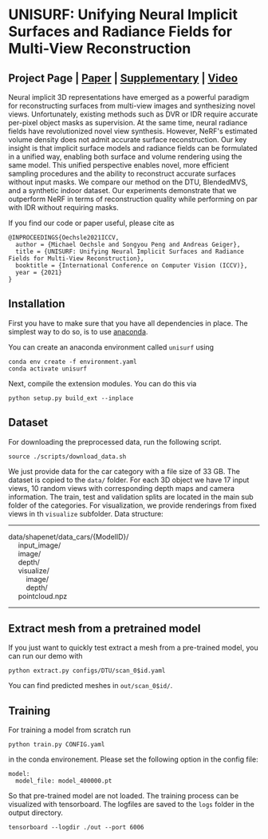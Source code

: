 # UNISURF: Unifying Neural Implicit Surfaces and Radiance Fields for Multi-View Reconstruction
## Project Page | [Paper](http://www.cvlibs.net/publications/Oechsle2021ICCV.pdf) | [Supplementary](http://www.cvlibs.net/publications/Oechsle2021ICCV_supplementary.pdf) | [Video](https://www.youtube.com/watch?v=WXUfHvZge0E)

Neural implicit 3D representations have emerged as a powerful paradigm for reconstructing surfaces from multi-view images and synthesizing novel views. Unfortunately, existing methods such as DVR or IDR require accurate per-pixel object masks as supervision. At the same time, neural radiance fields have revolutionized novel view synthesis. However, NeRF's estimated volume density does not admit accurate surface reconstruction. Our key insight is that implicit surface models and radiance fields can be formulated in a unified way, enabling both surface and volume rendering using the same model. This unified perspective enables novel, more efficient sampling procedures and the ability to reconstruct accurate surfaces without input masks. We compare our method on the DTU, BlendedMVS, and a synthetic indoor dataset. Our experiments demonstrate that we outperform NeRF in terms of reconstruction quality while performing on par with IDR without requiring masks.

If you find our code or paper useful, please cite as

    @INPROCEEDINGS{Oechsle2021ICCV,
      author = {Michael Oechsle and Songyou Peng and Andreas Geiger},
      title = {UNISURF: Unifying Neural Implicit Surfaces and Radiance Fields for Multi-View Reconstruction},
      booktitle = {International Conference on Computer Vision (ICCV)},
      year = {2021}
    } 
    
    
## Installation

First you have to make sure that you have all dependencies in place.
The simplest way to do so, is to use [anaconda](https://www.anaconda.com/).

You can create an anaconda environment called `unisurf` using
```
conda env create -f environment.yaml
conda activate unisurf
```
Next, compile the extension modules.
You can do this via
```
python setup.py build_ext --inplace
```

## Dataset
For downloading the preprocessed data, run the following script. 
```
source ./scripts/download_data.sh
```
We just provide data for the car category with a file size of 33 GB.
The dataset is copied to the `data/` folder. For each 3D object we have 17 input views, 10 random views with corresponding depth maps and camera information. The train, test and validation splits are located in the main sub folder of the categories. For visualization, we provide renderings from fixed views in th `visualize` subfolder.
Data structure:
____
data/shapenet/data_cars/{ModelID}/\
&nbsp;&nbsp;&nbsp;&nbsp; input_image/ \
&nbsp;&nbsp;&nbsp;&nbsp; image/\
&nbsp;&nbsp;&nbsp;&nbsp; depth/\
&nbsp;&nbsp;&nbsp;&nbsp; visualize/\
&nbsp;&nbsp;&nbsp;&nbsp;&nbsp;&nbsp;&nbsp;&nbsp; image/\
&nbsp;&nbsp;&nbsp;&nbsp;&nbsp;&nbsp;&nbsp;&nbsp; depth/\
&nbsp;&nbsp;&nbsp;&nbsp; pointcloud.npz
____


## Extract mesh from a pretrained model

If you just want to quickly test extract a mesh from a pre-trained model, you can run our demo with 
```
python extract.py configs/DTU/scan_0$id.yaml 
```

You can find predicted meshes in `out/scan_0$id/`.


## Training
For training a model from scratch run 
```
python train.py CONFIG.yaml
```
in the conda environement.
Please set the following option in the config file:
```
model:
  model_file: model_400000.pt
```
So that pre-trained model are not loaded.
The training process can be visualized with tensorboard. The logfiles are saved to the `logs` folder in the output directory.
```
tensorboard --logdir ./out --port 6006
```

